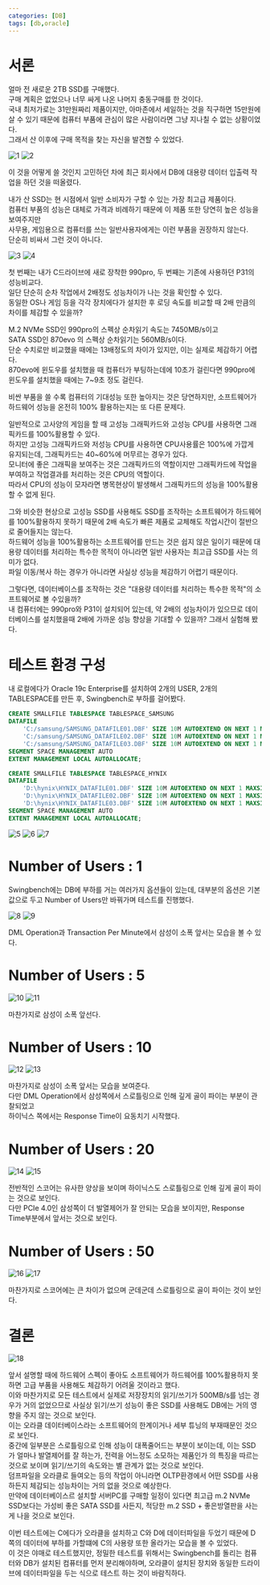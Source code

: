 ```yaml
---
categories: [DB]
tags: [db,oracle]
---
```


# 서론

얼마 전 새로운 2TB SSD를 구매했다.  
구매 계획은 없었으나 너무 싸게 나온 나머지 충동구매를 한 것이다.  
국내 최저가로는 31만원짜리 제품이지만, 아마존에서 세일하는 것을 직구하면 15만원에 살 수 있기 때문에 컴퓨터 부품에 관심이 많은 사람이라면 그냥 지나칠 수 없는 상황이었다.   
그래서 산 이후에 구매 목적을 찾는 자신을 발견할 수 있었다.

![1](/assets/post/2023-11-11/01.png)
![2](/assets/post/2023-11-11/02.png)

이 것을 어떻게 쓸 것인지 고민하던 차에 최근 회사에서 DB에 대용량 데이터 입출력 작업을 하던 것을 떠올렸다.

내가 산 SSD는 현 시점에서 일반 소비자가 구할 수 있는 가장 최고급 제품이다.  
컴퓨터 부품의 성능은 대체로 가격과 비례하기 때문에 이 제품 또한 당연히 높은 성능을 보여주지만  
사무용, 게임용으로 컴퓨터를 쓰는 일반사용자에게는 이런 부품을 권장하지 않는다.  
단순히 비싸서 그런 것이 아니다.  

![3](/assets/post/2023-11-11/03.png)
![4](/assets/post/2023-11-11/04.png)

첫 번째는 내가 C드라이브에 새로 장착한 990pro, 두 번째는 기존에 사용하던 P31의 성능비교다.  
일단 단순히 순차 작업에서 2배정도 성능차이가 나는 것을 확인할 수 있다.  
동일한 OS나 게임 등을 각각 장치에다가 설치한 후 로딩 속도를 비교할 때 2배 만큼의 차이를 체감할 수 있을까?

M.2 NVMe SSD인 990pro의 스펙상 순차읽기 속도는 7450MB/s이고  
SATA SSD인 870evo 의 스펙상 순차읽기는 560MB/s이다.  
단순 수치로만 비교했을 때에는 13배정도의 차이가 있지만, 이는 실제로 체감하기 어렵다.  
870evo에 윈도우를 설치했을 때 컴퓨터가 부팅하는데에 10초가 걸린다면  990pro에 윈도우를 설치했을 때에는 7~9초 정도 걸린다.

비싼 부품을 쓸 수록 컴퓨터의 기대성능 또한 높아지는 것은 당연하지만, 소프트웨어가 하드웨어 성능을 온전히 100% 활용하는지는 또 다른 문제다.

일반적으로 고사양의 게임을 할 때 고성능 그래픽카드와 고성능 CPU를 사용하면 그래픽카드를 100%활용할 수 있다.  
하지만 고성능 그래픽카드와 저성능 CPU를 사용하면 CPU사용률은 100%에 가깝게 유지되는데, 그래픽카드는 40~60%에 머무르는 경우가 있다.  
모니터에 좋은 그래픽을 보여주는 것은 그래픽카드의 역할이지만 그래픽카드에 작업을 부여하고 작업결과를 처리하는 것은 CPU의 역할이다.  
따라서 CPU의 성능이 모자라면 병목현상이 발생해서 그래픽카드의 성능을 100%활용할 수 없게 된다.

그와 비슷한 현상으로 고성능 SSD를 사용해도 SSD를 조작하는 소프트웨어가 하드웨어를 100%활용하지 못하기 때문에 2배 속도가 빠른 제품로 교체해도 작업시간이 절반으로 줄어들지는 않는다.  
하드웨어 성능을 100%활용하는 소프트웨어를 만드는 것은 쉽지 않은 일이기 때문에 대용량 데이터를 처리하는 특수한 목적이 아니라면 일반 사용자는 최고급 SSD를 사는 의미가 없다.  
파일 이동/복사 하는 경우가 아니라면 사실상 성능을 체감하기 어렵기 때문이다.

그렇다면, 데이터베이스를 조작하는 것은 "대용량 데이터를 처리하는 특수한 목적"의 소프트웨어로 볼 수있을까?  
내 컴퓨터에는 990pro와 P31이 설치되어 있는데, 약 2배의 성능차이가 있으므로 데이터베이스를 설치했을때 2배에 가까운 성능 향상을 기대할 수 있을까?
그래서 실험해 봤다.

# 테스트 환경 구성 

내 로컬에다가 Oracle 19c Enterprise를 설치하여 2개의 USER, 2개의 TABLESPACE를 만든 후, Swingbench로 부하를 걸어봤다.


```sql
CREATE SMALLFILE TABLESPACE TABLESPACE_SAMSUNG
DATAFILE 
    'C:/samsung/SAMSUNG_DATAFILE01.DBF' SIZE 10M AUTOEXTEND ON NEXT 1 MAXSIZE 30G ,
    'C:/samsung/SAMSUNG_DATAFILE02.DBF' SIZE 10M AUTOEXTEND ON NEXT 1 MAXSIZE 30G ,
    'C:/samsung/SAMSUNG_DATAFILE03.DBF' SIZE 10M AUTOEXTEND ON NEXT 1 MAXSIZE 30G
SEGMENT SPACE MANAGEMENT AUTO 
EXTENT MANAGEMENT LOCAL AUTOALLOCATE;

CREATE SMALLFILE TABLESPACE TABLESPACE_HYNIX
DATAFILE 
    'D:\hynix\HYNIX_DATAFILE01.DBF' SIZE 10M AUTOEXTEND ON NEXT 1 MAXSIZE 30G ,
    'D:\hynix\HYNIX_DATAFILE02.DBF' SIZE 10M AUTOEXTEND ON NEXT 1 MAXSIZE 30G ,
    'D:\hynix\HYNIX_DATAFILE03.DBF' SIZE 10M AUTOEXTEND ON NEXT 1 MAXSIZE 30G
SEGMENT SPACE MANAGEMENT AUTO 
EXTENT MANAGEMENT LOCAL AUTOALLOCATE;
```

![5](/assets/post/2023-11-11/05.png)
![6](/assets/post/2023-11-11/06.png)
![7](/assets/post/2023-11-11/07.png)

# Number of Users : 1

Swingbench에는 DB에 부하를 거는 여러가지 옵션들이 있는데, 대부분의 옵션은 기본값으로 두고 Number of Users만 바꿔가며 테스트를 진행했다.

![8](/assets/post/2023-11-11/08.png)
![9](/assets/post/2023-11-11/09.png)

DML Operation과 Transaction Per Minute에서 삼성이 소폭 앞서는 모습을 볼 수 있다.

# Number of Users : 5

![10](/assets/post/2023-11-11/10.png)
![11](/assets/post/2023-11-11/11.png)

마찬가지로 삼성이 소폭 앞선다.

# Number of Users : 10

![12](/assets/post/2023-11-11/12.png)
![13](/assets/post/2023-11-11/13.png)

마찬가지로 삼성이 소폭 앞서는 모습을 보여준다.  
다만 DML Operation에서 삼성쪽에서 스로틀링으로 인해 깊게 골이 파이는 부분이 관찰되었고  
하이닉스 쪽에서는 Response Time이 요동치기 시작했다.

# Number of Users : 20

![14](/assets/post/2023-11-11/14.png)
![15](/assets/post/2023-11-11/15.png)

전반적인 스코어는 유사한 양상을 보이며 하이닉스도 스로틀링으로 인해 깊게 골이 파이는 것으로 보인다.  
다만 PCIe 4.0인 삼성쪽이 더 발열제어가 잘 안되는 모습을 보이지만, Response Time부분에서 앞서는 것으로 보인다.

# Number of Users : 50

![16](/assets/post/2023-11-11/16.png)
![17](/assets/post/2023-11-11/17.png)

마찬가지로 스코어에는 큰 차이가 없으며 군데군데 스로틀링으로 골이 파이는 것이 보인다.


# 결론
![18](/assets/post/2023-11-11/18.png)

앞서 설명할 때에 하드웨어 스펙이 좋아도 소프트웨어가 하드웨어를 100%활용하지 못하면 고급 부품을 사용해도 체감하기 어려울 것이라고 했다.  
이와 마찬가지로 모든 테스트에서 실제로 저장장치의 읽기/쓰기가 500MB/s를 넘는 경우가 거의 없었으므로 사실상 읽기/쓰기 성능이 좋은 SSD를 사용해도 DB에는 거의 영향을 주지 않는 것으로 보인다.  
이는 오라클 데이터베이스라는 소프트웨어의 한계이거나 세부 튜닝의 부재때문인 것으로 보인다.  
중간에 일부분은 스로틀링으로 인해 성능이 대폭줄어드는 부분이 보이는데, 이는 SSD가 얼마나 발열제어를 잘 하는가, 전력을 어느정도 소모하는 제품인가 의 특징을 따르는 것으로 보이며 읽기/쓰기의 속도와는 별 관계가 없는 것으로 보인다.  
덤프파일을 오라클로 들여오는 등의 작업이 아니라면 OLTP환경에서 어떤 SSD를 사용하든지 체감되는 성능차이는 거의 없을 것으로 예상한다.  
만약에 데이터베이스르 설치할 서버PC를 구매할 일정이 있다면 최고급 m.2 NVMe SSD보다는 가성비 좋은 SATA SSD를 사든지, 적당한 m.2 SSD + 좋은방열판을 사는게 나을 것으로 보인다.

이번 테스트에는 C에다가 오라클을 설치하고 C와 D에 데이터파일을 두었기 때문에 D쪽의 데이터에 부하를 가할떄에 C의 사용량 또한 올라가는 모습을 볼 수 있었다.  
이 것은 야매로 테스트했지만, 정밀한 테스트를 위해서는 Swingbench를 돌리는 컴퓨터와 DB가 설치된 컴퓨터를 먼저 분리해야하며, 오라클이 설치된 장치와 동일한 드라이브에 데이터파일을 두는 식으로 테스트 하는 것이 바람직하다.
